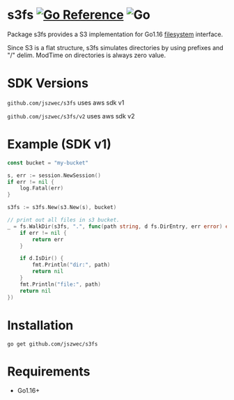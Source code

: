 # s3fs [![Go Reference](https://pkg.go.dev/badge/github.com/jszwec/s3fs.svg)](https://pkg.go.dev/github.com/jszwec/s3fs) ![Go](https://github.com/jszwec/s3fs/workflows/Go/badge.svg?branch=main)

Package s3fs provides a S3 implementation for Go1.16 [filesystem](https://tip.golang.org/pkg/io/fs/#FS) interface.

Since S3 is a flat structure, s3fs simulates directories by using
prefixes and "/" delim. ModTime on directories is always zero value.

# SDK Versions
```github.com/jszwec/s3fs``` uses aws sdk v1

```github.com/jszwec/s3fs/v2``` uses aws sdk v2


# Example (SDK v1)
```go
const bucket = "my-bucket"

s, err := session.NewSession()
if err != nil {
    log.Fatal(err)
}

s3fs := s3fs.New(s3.New(s), bucket)

// print out all files in s3 bucket.
_ = fs.WalkDir(s3fs, ".", func(path string, d fs.DirEntry, err error) error {
    if err != nil {
        return err
    }

    if d.IsDir() {
        fmt.Println("dir:", path)
        return nil
    }
    fmt.Println("file:", path)
    return nil
})
```

# Installation

```
go get github.com/jszwec/s3fs
```

# Requirements

* Go1.16+
